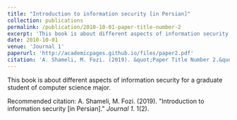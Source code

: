 ```yaml
---
title: "Introduction to information security [in Persian]"
collection: publications
permalink: /publication/2010-10-01-paper-title-number-2
excerpt: 'This book is about different aspects of information security for a graduate student of computer science major.'
date: 2010-10-01
venue: 'Journal 1'
paperurl: 'http://academicpages.github.io/files/paper2.pdf'
citation: 'A. Shameli, M. Fozi. (2019). &quot;Paper Title Number 2.&quot; <i>Journal 1</i>. 1(2).'
---
```

This book is about different aspects of information security for a graduate student of computer science major.

<!-- [Download paper here](http://academicpages.github.io/files/paper2.pdf) -->

Recommended citation: A. Shameli, M. Fozi. (2019). "Introduction to information security [in Persian]." <i>Journal 1</i>. 1(2).